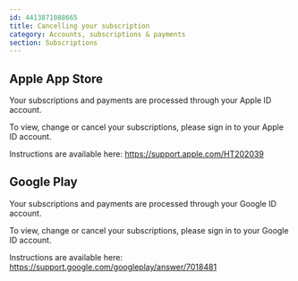```yaml
---
id: 4413871088665
title: Cancelling your subscription
category: Accounts, subscriptions & payments
section: Subscriptions
---
```

## Apple App Store

Your subscriptions and payments are processed through your Apple ID account.

To view, change or cancel your subscriptions, please sign in to your Apple ID account. 

Instructions are available here: <https://support.apple.com/HT202039>

## Google Play

Your subscriptions and payments are processed through your Google ID account.

To view, change or cancel your subscriptions, please sign in to your Google ID account.

Instructions are available here: <https://support.google.com/googleplay/answer/7018481>